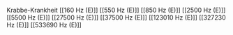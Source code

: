 Krabbe-Krankheit
[[160 Hz (E)]]
[[550 Hz (E)]]
[[850 Hz (E)]]
[[2500 Hz (E)]]
[[5500 Hz (E)]]
[[27500 Hz (E)]]
[[37500 Hz (E)]]
[[123010 Hz (E)]]
[[327230 Hz (E)]]
[[533690 Hz (E)]]